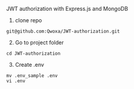 JWT authorization with Express.js and MongoDB

1. clone repo
```
git@github.com:Qwoxa/JWT-authorization.git
```

2. Go to project folder
```
cd JWT-authorization
```

3. Create .env
```
mv .env_sample .env
vi .env
```